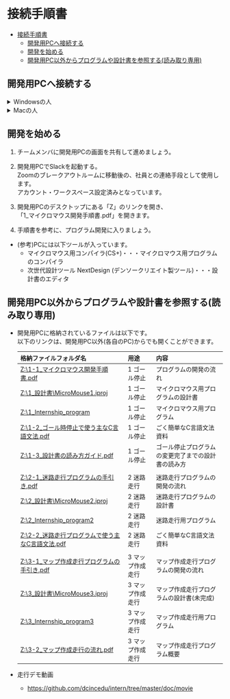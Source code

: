 # 接続手順書
- [接続手順書](#接続手順書)
  - [開発用PCへ接続する](#開発用pcへ接続する)
  - [開発を始める](#開発を始める)
  - [開発用PC以外からプログラムや設計書を参照する(読み取り専用)](#開発用pc以外からプログラムや設計書を参照する読み取り専用)

## 開発用PCへ接続する
<details>
<summary>Windowsの人</summary>

1. 画面を共有しながら進めましょう。  
    接続に詰まった場合に画面を見せながら相談できます。

1. スタートメニューを開き、「リモートデスクトップ接続」と検索して開いてください。  
  ![リモートデスクトップ接続](img/remote.png)

1. チームごとに、決められたコンピュータに対して接続します。  
  「コンピューター」に以下アドレスを入力し、「接続」をクリックします。  
    |項目|入力|
    |-|-|
    |コンピューター|__※コンピューター名(=開発PC名)はZoomのチャットで連絡します。<br/>チーム毎に異なるので注意__|

    ![リモートデスクトップ接続2](img/remote2.png)  
    ![リモートデスクトップ接続3](img/remote3.png)  

1. 以下ユーザー名とパスワードを入力してOKします。  
   もし自分のアカウント名がすでに入っている場合は、下のほうにある「その他」→「別のアカウントを使用する」を押してください。  
    |項目|入力|
    |-|-|
    |ユーザー名|intern|
    |パスワード|intern#1|  

    ![リモートデスクトップ接続4](img/remote4.png)  
    ![リモートデスクトップ接続5](img/remote5.png)  

2. これで開発用PCにログインできました。  
   接続の練習はここまでです。  
   リモートデスクトップを切断し、次の人に開発用PCに接続してもらいましょう。  
   全員接続できたら一区切りです。雑談して待ちましょう。

   ![リモートデスクトップ接続4](img/remote7.png)

</details>
<details>
<summary>Macの人</summary>

1. 画面を共有しながら進めましょう。  
    接続に詰まった場合に画面を見せながら相談できます。

1. App Storeを開いて、「Microsoft Remote Desktop」で検索します。  
    出てきたアプリを「インストール」して、インストールが終わったら「開く」を押してください。  
  ![Macリモートデスクトップ接続](img/mac_remote.png)

1. 最初に聞かれる内容は「Not now」を選択します。  
  ![Macリモートデスクトップ接続2](img/mac_remote2.png)

1. チームごとに、決められたコンピュータに接続します。  
  最初に、「Add PC」を押します。  
  ![Macリモートデスクトップ接続3](img/mac_remote3.png)

1. 出てきた画面の「PC name」に以下を入力し、Add」をクリックします。
    |項目|入力|
    |-|-|
    |PC name|__※PC name(=開発PC名)はZoomのチャットで連絡します。<br />チーム毎に異なるので注意__|

    ![Macリモートデスクトップ接続4](img/mac_remote4.png)

1. 作成されたボタンをダブルクリックします。  
  ![Macリモートデスクトップ接続](img/mac_remote5.png)

1. ユーザー名とパスワードに以下を入れて「Continue」を押します。
    |項目|入力|
    |-|-|
    |Username|intern|
    |Password|intern#1|

    ![Macリモートデスクトップ接続6](img/mac_remote6.png)

1. 以下のようなメッセージが出た場合、「Continue」を押します。  
  ![Macリモートデスクトップ接続](img/mac_remote7.png)

1. これで開発用PCにログインできました。  
   接続の練習はここまでです。  
   リモートデスクトップを切断し、次の人に開発用PCに接続してもらいましょう。  
   全員接続できたら一区切りです。雑談して待ちましょう。

  ![Macリモートデスクトップ接続](img/mac_remote8.png)
</details>

## 開発を始める

1. チームメンバに開発用PCの画面を共有して進めましょう。

1. 開発用PCでSlackを起動する。  
  Zoomのブレークアウトルームに移動後の、社員との連絡手段として使用します。  
  アカウント・ワークスペース設定済みとなっています。

1. 開発用PCのデスクトップにある「Z」のリンクを開き、  
   「1_マイクロマウス開発手順書.pdf」を開きます。  

1. 手順書を参考に、プログラム開発に入りましょう。

* (参考)PCには以下ツールが入っています。
  * マイクロマウス用コンパイラ(CS+)・・・マイクロマウス用プログラムのコンパイラ
  * 次世代設計ツール NextDesign (デンソークリエイト製ツール)・・・設計書のエディタ

## 開発用PC以外からプログラムや設計書を参照する(読み取り専用)
* 開発用PCに格納されているファイルは以下です。  
  以下のリンクは、開発用PC以外(各自のPC)からでも開くことができます。

  |格納ファイルフォルダ名|用途|内容|
  |-|-|-|
  |[Z:\1-1_マイクロマウス開発手順書.pdf](https://github.com/dcincedu/intern/blob/master/doc/build/1-1_マイクロマウス開発手順書.pdf)|1 ゴール停止|プログラムの開発の流れ|
  |[Z:\1_設計書\MicroMouse1.iproj](https://dcincedu.github.io/intern/doc/design/MicroMouse1/index.html)|1 ゴール停止|マイクロマウス用プログラムの設計書|
  |[Z:\1_Internship_program](https://github.com/dcincedu/intern/tree/master/program/1_Internship_program)|1 ゴール停止|マイクロマウス用プログラム|
  |[Z:\1-2_ゴール時停止で使う主なC言語文法.pdf](https://github.com/dcincedu/intern/blob/master/doc/build/1-2_ゴール時停止で使う主なC言語文法.pdf)|1 ゴール停止|ごく簡単なC言語文法資料|
  |[Z:\1-3_設計書の読み方ガイド.pdf](https://github.com/dcincedu/intern/blob/master/doc/build/1-3_設計書の読み方ガイド.pdf)|1 ゴール停止|ゴール停止プログラムの変更完了までの設計書の読み方|
  ||||
  |[Z:\2-1_迷路走行プログラムの手引き.pdf](https://github.com/dcincedu/intern/blob/master/doc/build/2-1_迷路走行プログラムの手引き.pdf)|2 迷路走行|迷路走行プログラムの開発の流れ|
  |[Z:\2_設計書\MicroMouse2.iproj](https://dcincedu.github.io/intern/doc/design/MicroMouse2/index.html)|2 迷路走行|迷路走行プログラムの設計書|
  |[Z:\2_Internship_program2](https://github.com/dcincedu/intern/tree/master/program/2_Internship_program2)|2 迷路走行|迷路走行用プログラム|
  |[Z:\2-2_迷路走行プログラムで使う主なC言語文法.pdf](https://github.com/dcincedu/intern/blob/master/doc/build/2-2_迷路走行プログラムで使う主なC言語文法.pdf)|2 迷路走行|ごく簡単なC言語文法資料|
  ||||
  |[Z:\3-1_マップ作成走行プログラムの手引き.pdf](https://github.com/dcincedu/intern/blob/master/doc/build/3-1_マップ作成走行プログラムの手引き.pdf)|3 マップ作成走行|マップ作成走行プログラムの開発の流れ|
  |[Z:\3_設計書\MicroMouse3.iproj](https://dcincedu.github.io/intern/doc/design/MicroMouse3/index.html)|3 マップ作成走行|マップ作成走行プログラムの設計書(未完成)|
  |[Z:\3_Internship_program3](https://github.com/dcincedu/intern/tree/master/program/3_Internship_program3)|3 マップ作成走行|マップ作成走行用プログラム|
  |[Z:\3-2_マップ作成走行の流れ.pdf](https://github.com/dcincedu/intern/blob/master/doc/build/3-2_マップ作成走行の流れ.pdf)|3 マップ作成走行|マップ作成走行プログラム概要|
  

* 走行デモ動画
  * https://github.com/dcincedu/intern/tree/master/doc/movie

